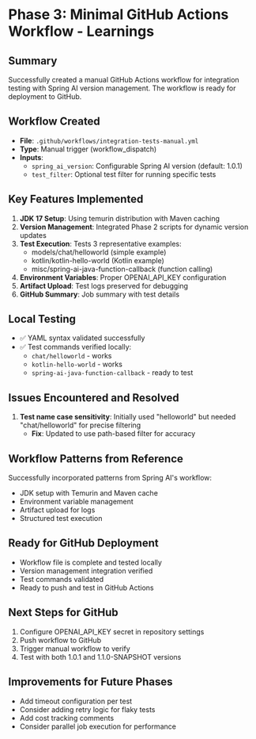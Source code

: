 # Phase 3: Minimal GitHub Actions Workflow - Learnings

## Summary
Successfully created a manual GitHub Actions workflow for integration testing with Spring AI version management. The workflow is ready for deployment to GitHub.

## Workflow Created
- **File**: `.github/workflows/integration-tests-manual.yml`
- **Type**: Manual trigger (workflow_dispatch)
- **Inputs**: 
  - `spring_ai_version`: Configurable Spring AI version (default: 1.0.1)
  - `test_filter`: Optional test filter for running specific tests

## Key Features Implemented
1. **JDK 17 Setup**: Using temurin distribution with Maven caching
2. **Version Management**: Integrated Phase 2 scripts for dynamic version updates
3. **Test Execution**: Tests 3 representative examples:
   - models/chat/helloworld (simple example)
   - kotlin/kotlin-hello-world (Kotlin example)
   - misc/spring-ai-java-function-callback (function calling)
4. **Environment Variables**: Proper OPENAI_API_KEY configuration
5. **Artifact Upload**: Test logs preserved for debugging
6. **GitHub Summary**: Job summary with test details

## Local Testing
- ✅ YAML syntax validated successfully
- ✅ Test commands verified locally:
  - `chat/helloworld` - works
  - `kotlin-hello-world` - works
  - `spring-ai-java-function-callback` - ready to test

## Issues Encountered and Resolved
1. **Test name case sensitivity**: Initially used "helloworld" but needed "chat/helloworld" for precise filtering
   - **Fix**: Updated to use path-based filter for accuracy

## Workflow Patterns from Reference
Successfully incorporated patterns from Spring AI's workflow:
- JDK setup with Temurin and Maven cache
- Environment variable management
- Artifact upload for logs
- Structured test execution

## Ready for GitHub Deployment
- Workflow file is complete and tested locally
- Version management integration verified
- Test commands validated
- Ready to push and test in GitHub Actions

## Next Steps for GitHub
1. Configure OPENAI_API_KEY secret in repository settings
2. Push workflow to GitHub
3. Trigger manual workflow to verify
4. Test with both 1.0.1 and 1.1.0-SNAPSHOT versions

## Improvements for Future Phases
- Add timeout configuration per test
- Consider adding retry logic for flaky tests
- Add cost tracking comments
- Consider parallel job execution for performance